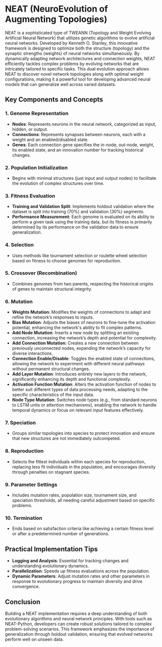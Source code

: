 # NEAT (NeuroEvolution of Augmenting Topologies)

NEAT is a sophisticated type of TWEANN (Topology and Weight Evolving Artificial Neural Network) that utilizes genetic algorithms to evolve artificial neural networks. Developed by Kenneth O. Stanley, this innovative framework is designed to optimize both the structure (topology) and the synaptic strengths (weights) of neural networks simultaneously. By dynamically adapting network architectures and connection weights, NEAT efficiently tackles complex problems by evolving networks that are intricately tailored to specific tasks. This dual evolution approach allows NEAT to discover novel network topologies along with optimal weight configurations, making it a powerful tool for developing advanced neural models that can generalize well across varied datasets.

## Key Components and Concepts

### 1. **Genome Representation**

- **Nodes**: Represents neurons in the neural network, categorized as input, hidden, or output.
- **Connections**: Represents synapses between neurons, each with a weight and an enabled/disabled state.
- **Genes**: Each connection gene specifies the in-node, out-node, weight, its enabled state, and an innovation number for tracking historical changes.

### 2. **Population Initialization**

- Begins with minimal structures (just input and output nodes) to facilitate the evolution of complex structures over time.

### 3. **Fitness Evaluation**

- **Training and Validation Split**: Implements holdout validation where the dataset is split into training (70%) and validation (30%) segments.
- **Performance Measurement**: Each genome is evaluated on its ability to perform a given task using the training data, but its fitness is primarily determined by its performance on the validation data to ensure generalization.

### 4. **Selection**

- Uses methods like tournament selection or roulette wheel selection based on fitness to choose genomes for reproduction.

### 5. **Crossover (Recombination)**

- Combines genomes from two parents, respecting the historical origins of genes to maintain structural integrity.

### 6. **Mutation**

- **Weights Mutation**: Modifies the weights of connections to adapt and refine the network’s responses to inputs.
- **Bias Mutation**: Adjusts the biases of neurons to fine-tune the activation potential, enhancing the network's ability to fit complex patterns.
- **Add Node Mutation**: Inserts a new node by splitting an existing connection, increasing the network’s depth and potential for complexity.
- **Add Connection Mutation**: Creates a new connection between previously unconnected nodes, expanding the network’s capacity for diverse interactions.
- **Connection Enable/Disable**: Toggles the enabled state of connections, allowing the network to experiment with different neural pathways without permanent structural changes.
- **Add Layer Mutation**: Introduces entirely new layers to the network, significantly enhancing its depth and functional complexity.
- **Activation Function Mutation**: Alters the activation function of nodes to better suit different types of data processing needs, adapting to the specific characteristics of the input data.
- **Node Type Mutation**: Switches node types (e.g., from standard neurons to LSTM units or attention mechanisms), enabling the network to handle temporal dynamics or focus on relevant input features effectively.

### 7. **Speciation**

- Groups similar topologies into species to protect innovation and ensure that new structures are not immediately outcompeted.

### 8. **Reproduction**

- Selects the fittest individuals within each species for reproduction, replacing less fit individuals in the population, and encourages diversity through penalties on stagnant species.

### 9. **Parameter Settings**

- Includes mutation rates, population size, tournament size, and speciation thresholds, all needing careful adjustment based on specific problems.

### 10. **Termination**

- Ends based on satisfaction criteria like achieving a certain fitness level or after a predetermined number of generations.

## Practical Implementation Tips

- **Logging and Analysis**: Essential for tracking changes and understanding evolutionary dynamics.
- **Parallelization**: Speeds up fitness evaluations across the population.
- **Dynamic Parameters**: Adjust mutation rates and other parameters in response to evolutionary progress to maintain diversity and drive convergence.

## Conclusion

Building a NEAT implementation requires a deep understanding of both evolutionary algorithms and neural network principles. With tools such as NEAT-Python, developers can create robust solutions tailored to complex problem-solving scenarios. This framework emphasizes the importance of generalization through holdout validation, ensuring that evolved networks perform well on unseen data.

